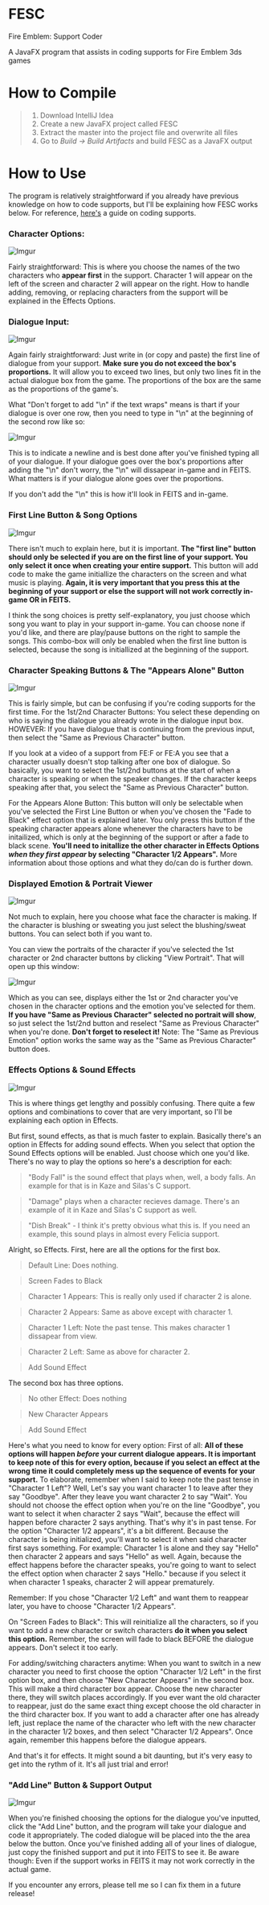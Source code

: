# FESC
Fire Emblem: Support Coder

A JavaFX program that assists in coding supports for Fire Emblem 3ds games

# How to Compile

> 1. Download IntelliJ Idea
> 2. Create a new JavaFX project called FESC
> 3. Extract the master into the project file and overwrite all files
> 4. Go to *Build -> Build Artifacts* and build FESC as a JavaFX output

# How to Use
The program is relatively straightforward if you already have previous knowledge on how to code supports, but I'll be explaining how FESC works below. For reference, [here's](http://pastebin.com/0g7jf3i3) a guide on coding supports.


### Character Options:
![Imgur](http://i.imgur.com/3pRe2YW.png)

Fairly straightforward: This is where you choose the names of the two characters who **appear first** in the support. Character 1 will appear on the left of the screen and character 2 will appear on the right. How to handle adding, removing, or replacing characters from the support will be explained in the Effects Options.


### Dialogue Input:
![Imgur](http://i.imgur.com/MBHa0p7.png)

Again fairly straightforward: Just write in (or copy and paste) the first line of dialogue from your support. 
**Make sure you do not exceed the box's proportions.** It will allow you to exceed two lines, but only two lines fit in the actual dialogue box from the game. The proportions of the box are the same as the proportions of the game's.

What "Don't forget to add "\n" if the text wraps" means is thart if your dialogue is over one row, then you need to type in "\n" at the beginning of the second row like so:

![Imgur](http://i.imgur.com/s2yeJEl.png)

This is to indicate a newline and is best done after you've finished typing all of your dialogue. If your dialogue goes over the box's proportions after adding the "\n" don't worry, the "\n" will dissapear in-game and in FEITS. What matters is if your dialogue alone goes over the proportions. 

If you don't add the "\n" this is how it'll look in FEITS and in-game.



### First Line Button & Song Options
![Imgur](http://i.imgur.com/MhsfyVI.png)

There isn't much to explain here, but it is important. **The "first line" button should only be selected if you are on the first line of your support. You only select it once when creating your entire support.** This button will add code to make the game initiallize the characters on the screen and what music is playing. **Again, it is very important that you press this at the beginning of your support or else the support will not work correctly in-game OR in FEITS.**

I think the song choices is pretty self-explanatory, you just choose which song you want to play in your support in-game. You can choose none if you'd like, and there are play/pause buttons on the right to sample the songs. This combo-box will only be enabled when the first line button is selected, because the song is initiallized at the beginning of the support.


### Character Speaking Buttons & The "Appears Alone" Button
![Imgur](http://i.imgur.com/obgejEW.png)

This is fairly simple, but can be confusing if you're coding supports for the first time. 
For the 1st/2nd Character Buttons: You select these depending on who is saying the dialogue you already wrote in the dialogue input box. HOWEVER: If you have dialogue that is continuing from the previous input, then select the "Same as Previous Character" button.

If you look at a video of a support from FE:F or FE:A you see that a character usually doesn't stop talking after one box of dialogue. So basically, you want to select the 1st/2nd buttons at the start of when a character is speaking or when the speaker changes. If the character keeps speaking after that, you select the "Same as Previous Character" button.

For the Appears Alone Button: This button will only be selectable when you've selected the First Line Button or when you've chosen the "Fade to Black" effect option that is explained later. You only press this button if the speaking character appears alone whenever the characters have to be initailized, which is only at the beginning of the support or after a fade to black scene. **You'll need to initallize the other character in Effects Options _when they first appear_ by selecting "Character 1/2 Appears".** More information about those options and what they do/can do is further down.


### Displayed Emotion & Portrait Viewer
![Imgur](http://i.imgur.com/SerRt6h.png)

Not much to explain, here you choose what face the character is making. If the character is blushing or sweating you just select the blushing/sweat buttons. You can select both if you want to.

You can view the portraits of the character if you've selected the 1st character or 2nd character buttons by clicking "View Portrait". That will open up this window:

![Imgur](http://i.imgur.com/6LLuY5Z.png?1)

Which as you can see, displays either the 1st or 2nd character you've chosen in the character options and the emotion you've selected for them. **If you have "Same as Previous Character" selected no portrait will show**, so just select the 1st/2nd button and reselect "Same as Previous Character" when you're done. **Don't forget to reselect it!**
Note: The "Same as Previous Emotion" option works the same way as the "Same as Previous Character" button does.


### Effects Options & Sound Effects
![Imgur](http://i.imgur.com/GAP3foc.png)

This is where things get lengthy and possibly confusing. There quite a few options and combinations to cover that are very important, so I'll be explaining each option in Effects. 

But first, sound effects, as that is much faster to explain. Basically there's an option in Effects for adding sound effects. When you select that option the Sound Effects options will be enabled. Just choose which one you'd like. There's no way to play the options so here's a description for each:
> "Body Fall" is the sound effect that plays when, well, a body falls. An example for that is in Kaze and Silas's C support.

> "Damage" plays when a character recieves damage. There's an example of it in Kaze and Silas's C support as well.

> "Dish Break" - I think it's pretty obvious what this is. If you need an example, this sound plays in almost every Felicia support.

Alright, so Effects. First, here are all the options for the first box.
> Default Line: Does nothing.

> Screen Fades to Black

> Character 1 Appears: This is really only used if character 2 is alone.

> Character 2 Appears: Same as above except with character 1.

> Character 1 Left: Note the past tense. This makes character 1 dissapear from view.

> Character 2 Left: Same as above for character 2.

> Add Sound Effect

The second box has three options.
> No other Effect: Does nothing

> New Character Appears

> Add Sound Effect

Here's what you need to know for every option:
First of all: **All of these options will happen _before_ your current dialogue appears. It is important to keep note of this for every option, because if you select an effect at the wrong time it could completely mess up the sequence of events for your support.** 
To elaborate, remember when I said to keep note the past tense in "Character 1 Left"? Well, Let's say you want character 1 to leave after they say "Goodbye". After they leave you want character 2 to say "Wait". You should not choose the effect option when you're on the line "Goodbye", you want to select it when character 2 says "Wait", because the effect will happen before character 2 says anything. That's why it's in past tense.
For the option "Character 1/2 appears", it's a bit different. Because the character is being initialized, you'll want to select it when said character first says something. For example: Character 1 is alone and they say "Hello" then character 2 appears and says "Hello" as well. Again, because the effect happens before the character speaks, you're going to want to select the effect option when character 2 says "Hello." because if you select it when character 1 speaks, character 2 will appear prematurely.

Remember: If you chose "Character 1/2 Left" and want them to reappear later, you have to choose "Character 1/2 Appears".

On "Screen Fades to Black": This will reinitialize all the characters, so if you want to add a new character or switch characters **do it when you select this option.** Remember, the screen will fade to black BEFORE the dialogue appears. Don't select it too early.

For adding/switching characters anytime: When you want to switch in a new character you need to first choose the option "Character 1/2 Left" in the first option box, and then choose "New Character Appears" in the second box. This will make a third character box appear. Choose the new character there, they will switch places accordingly. If you ever want the old character to reappear, just do the same exact thing except choose the old character in the third character box. 
If you want to add a character after one has already left, just replace the name of the character who left with the new character in the character 1/2 boxes, and then select "Character 1/2 Appears". Once again, remember this happens before the dialogue appears.

And that's it for effects. It might sound a bit daunting, but it's very easy to get into the rythm of it. It's all just trial and error!

### "Add Line" Button & Support Output
![Imgur](http://i.imgur.com/QoeWozt.png)

When you're finished choosing the options for the dialogue you've inputted, click the "Add Line" button, and the program will take your dialogue and code it appropriately. The coded dialogue will be placed into the the area below the button. 
Once you've finished adding all of your lines of dialogue, just copy the finished support and put it into FEITS to see it. 
Be aware though: Even if the support works in FEITS it may not work correctly in the actual game. 

If you encounter any errors, please tell me so I can fix them in a future release!
